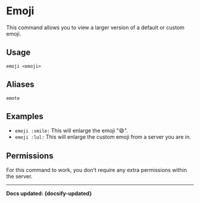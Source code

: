 # Emoji
This command allows you to view a larger version of a default or custom emoji.

## Usage
`emoji <emoji>`

## Aliases
`emote`

## Examples
- `emoji :smile:` This will enlarge the emoji ":smile:".
- `emoji :lul:` This will enlarge the custom emoji from a server you are in.

## Permissions
For this command to work, you don't require any extra permissions within the server.

----

**Docs updated: {docsify-updated}**